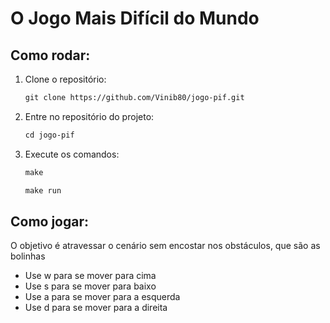 # O Jogo Mais Difícil do Mundo
## Como rodar:
1. Clone o repositório:
   
   ```markdown
   git clone https://github.com/Vinib80/jogo-pif.git
2. Entre no repositório do projeto:
   ```markdown
   cd jogo-pif
3. Execute os comandos:
      ```markdown
      make
      ```
      ```markdown
      make run

## Como jogar:
O objetivo é atravessar o cenário sem encostar nos obstáculos, que são as 
bolinhas

* Use w para se mover para cima
* Use s para se mover para baixo
* Use a para se mover para a esquerda
* Use d para se mover para a direita
  
   
